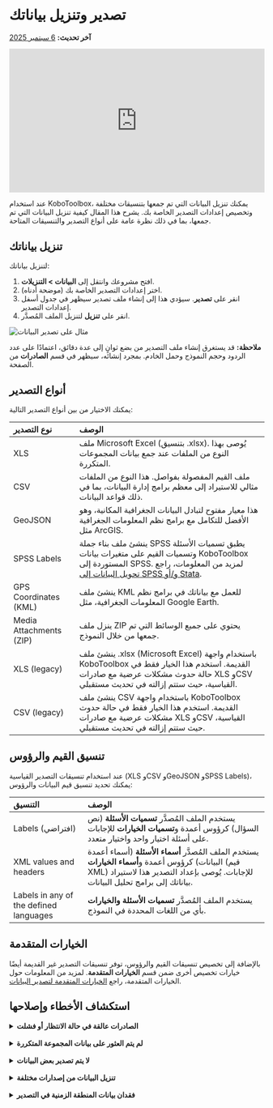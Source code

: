 # تصدير وتنزيل بياناتك
**آخر تحديث:** <a href="https://github.com/kobotoolbox/docs/blob/8a772b24abadb4e8d54f9716b798c5479432f0e6/source/export_download.md" class="reference">6 سبتمبر 2025</a>

<iframe src="https://www.youtube.com/embed/bXzwvvnhj7U" style="width: 100%; aspect-ratio: 16 / 9; height: auto; border: 0;" title="YouTube video player" frameborder="0" allow="accelerometer; autoplay; clipboard-write; encrypted-media; gyroscope; picture-in-picture; web-share" allowfullscreen></iframe>

عند استخدام KoboToolbox، يمكنك تنزيل البيانات التي تم جمعها بتنسيقات مختلفة وتخصيص إعدادات التصدير الخاصة بك. يشرح هذا المقال كيفية تنزيل البيانات التي تم جمعها، بما في ذلك نظرة عامة على أنواع التصدير والتنسيقات المتاحة.

## تنزيل بياناتك

لتنزيل بياناتك:

1. افتح مشروعك وانتقل إلى **البيانات > التنزيلات**.
2. اختر إعدادات التصدير الخاصة بك (موضحة أدناه).
3. انقر على **تصدير**. سيؤدي هذا إلى إنشاء ملف تصدير سيظهر في جدول أسفل إعدادات التصدير.
4. انقر على **تنزيل** لتنزيل الملف المُصدَّر.

![مثال على تصدير البيانات](images/export_download/export.png)

<p class="note">
    <strong>ملاحظة:</strong> قد يستغرق إنشاء ملف التصدير من بضع ثوانٍ إلى عدة دقائق، اعتمادًا على عدد الردود وحجم النموذج وحمل الخادم. بمجرد إنشائه، سيظهر في قسم <strong>الصادرات</strong> من الصفحة.
</p>

## أنواع التصدير

يمكنك الاختيار من بين أنواع التصدير التالية:

| **نوع التصدير**    | **الوصف**                                |
| :----------------- | :--------------------------------------------- |
| XLS               | ملف Microsoft Excel (بتنسيق .xlsx). يُوصى بهذا النوع من الملفات عند جمع بيانات المجموعات المتكررة.                                  |
| CSV      | ملف القيم المفصولة بفواصل. هذا النوع من الملفات مثالي للاستيراد إلى معظم برامج إدارة البيانات، بما في ذلك قواعد البيانات.                                  |
| GeoJSON           | هذا معيار مفتوح لتبادل البيانات الجغرافية المكانية، وهو الأفضل للتكامل مع برامج نظم المعلومات الجغرافية مثل ArcGIS.            |
| SPSS Labels           | ينشئ ملف بناء جملة SPSS يطبق تسميات الأسئلة وتسميات القيم على متغيرات بيانات KoboToolbox المستوردة إلى SPSS. لمزيد من المعلومات، راجع <a href="converting_to_spss_and_stata.html">تحويل البيانات إلى SPSS و/أو Stata</a>.         |
| GPS Coordinates (KML)               | ينشئ ملف KML للعمل مع بياناتك في برامج نظم المعلومات الجغرافية، مثل Google Earth.                               |
| Media Attachments (ZIP)               |  ينزل ملف ZIP يحتوي على جميع الوسائط التي تم جمعها من خلال النموذج.                               |
| XLS (legacy)              | ينشئ ملف .xlsx (Microsoft Excel) باستخدام واجهة KoboToolbox القديمة. استخدم هذا الخيار فقط في حالة حدوث مشكلات عرضية مع صادرات XLS وCSV القياسية، حيث ستتم إزالته في تحديث مستقبلي.                                  |
| CSV (legacy)               | ينشئ ملف CSV باستخدام واجهة KoboToolbox القديمة. استخدم هذا الخيار فقط في حالة حدوث مشكلات عرضية مع صادرات XLS وCSV القياسية، حيث ستتم إزالته في تحديث مستقبلي.                                  |

## تنسيق القيم والرؤوس

عند استخدام تنسيقات التصدير القياسية (XLS وCSV وGeoJSON وSPSS Labels)، يمكنك تحديد تنسيق قيم البيانات والرؤوس:

| **التنسيق**    | **الوصف**                                |
| :----------------- | :--------------------------------------------- |
| Labels (افتراضي)               | يستخدم الملف المُصدَّر <strong>تسميات الأسئلة</strong> (نص السؤال) كرؤوس أعمدة و<strong>تسميات الخيارات</strong> للإجابات على أسئلة اختيار واحد واختيار متعدد.                                  |
| XML values and headers      | يستخدم الملف المُصدَّر <strong>أسماء الأسئلة</strong> (أسماء أعمدة البيانات) كرؤوس أعمدة و<strong>أسماء الخيارات</strong> (قيم XML) للإجابات. يُوصى بإعداد التصدير هذا لاستيراد بياناتك إلى برامج تحليل البيانات.                                  |
| Labels in any of the defined languages           | يستخدم الملف المُصدَّر <strong>تسميات الأسئلة والخيارات</strong> بأي من اللغات المحددة في النموذج.            |

## الخيارات المتقدمة

بالإضافة إلى تخصيص تنسيقات القيم والرؤوس، توفر تنسيقات التصدير غير القديمة أيضًا خيارات تخصيص أخرى ضمن قسم **الخيارات المتقدمة**. لمزيد من المعلومات حول الخيارات المتقدمة، راجع [الخيارات المتقدمة لتصدير البيانات](advanced_export.md).

## استكشاف الأخطاء وإصلاحها

<details>
    <summary><strong>الصادرات عالقة في حالة الانتظار أو فشلت</strong></summary>
    
يعتمد وقت التصدير على عدد الردود وتعقيد النموذج وحمل الخادم الحالي. إذا ظلت الصادرات في حالة انتظار لفترة طويلة:
- أزل الصادرات العالقة بالنقر على <i class="k-icon-trash"></i> <strong>أيقونة سلة المهملات.</strong>
- أعد محاولة التصدير بالنقر على زر <strong>تصدير</strong> مرة أخرى.
- تجنب إنشاء صادرات متعددة بسرعة، حيث يمكن أن يؤدي ذلك إلى زيادة الحمل على الخادم وتقليل الأداء لجميع المستخدمين.

<p class="note">
    <strong>ملاحظة:</strong> ستنتهي مهلة الصادرات وستظهر على أنها <strong>فشلت</strong> بعد 30 دقيقة. قد يتطلب هذا الحد على مستوى الخادم منك تصفية عدد الردود المضمنة في التصدير لإكماله خلال الوقت المسموح به. تمت مناقشة مثال على كيفية القيام بذلك في <a href="https://community.kobotoolbox.org/t/how-to-download-data-between-two-dates-from-date-to-date/25569/4">منتدى المجتمع</a>.
</p>

إذا استمرت مواجهة مشكلات في تصدير بياناتك، يرجى النشر في <a href="https://community.kobotoolbox.org/">منتدى المجتمع</a>.
</details>

<br>

<details>
    <summary><strong>لم يتم العثور على بيانات المجموعة المتكررة</strong></summary>
فقط <b>تنسيق XLS</b> يدعم بيانات المجموعة المتكررة. سيتم تصدير كل مجموعة متكررة <strong>كورقة منفصلة</strong> في الملف المُصدَّر. ستوفر تنزيلات CSV البيانات الرئيسية فقط، دون بيانات المجموعة المتكررة. 
<br><br>
لمزيد من المعلومات حول تصدير واستخدام بيانات المجموعة المتكررة، راجع <a href="managing_repeat_groups.html">إدارة بيانات المجموعة المتكررة</a>.    
</details>

<br>

<details>
    <summary><strong>لا يتم تصدير بعض البيانات</strong></summary>
    إذا لم يتم تصدير بعض بياناتك، تحقق من <a href="advanced_export.html">الخيارات المتقدمة</a>. على سبيل المثال، تأكد من تحديد البيانات من جميع إصدارات النموذج الخاص بك للتصدير.
</details>

<br>

<details>
    <summary><strong>تنزيل البيانات من إصدارات مختلفة</strong></summary>
    عند تنزيل البيانات التي تتضمن إصدارات متعددة من النموذج، قد تواجه تغييرات في تنسيق ملفات البيانات الخاصة بك. 
</details>

<br>

<details>
    <summary><strong>فقدان بيانات المنطقة الزمنية في التصدير</strong></summary>
    تنسيقات وقت Excel لا تدعم بيانات المنطقة الزمنية. لذلك، ستتم إزالة أي بيانات منطقة زمنية في قيمة الاستجابة أثناء تصدير XLS. للاحتفاظ بهذه المعلومات، حدد خيار تصدير التواريخ كقيم نصية. 
<br><br>
لمزيد من المعلومات حول هذا الإعداد، راجع <a href="advanced_export.html">الخيارات المتقدمة لتصدير البيانات</a>.
</details>